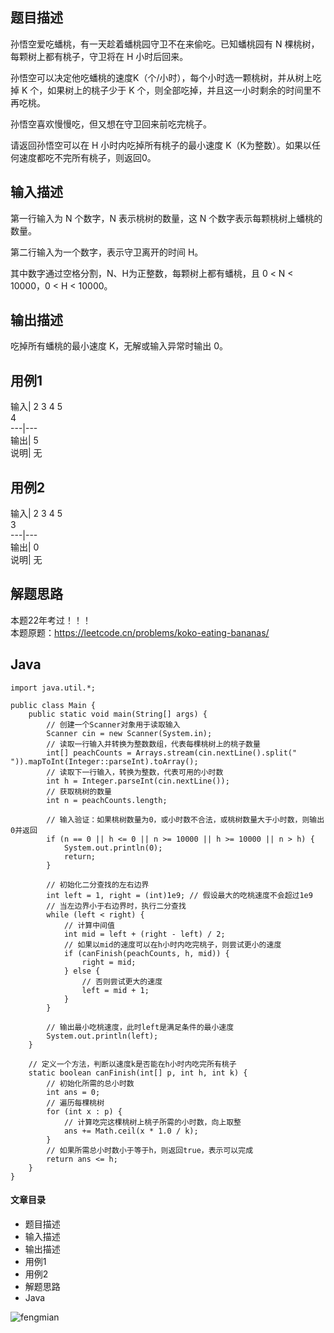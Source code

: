 ## 题目描述

孙悟空爱吃蟠桃，有一天趁着蟠桃园守卫不在来偷吃。已知蟠桃园有 N 棵桃树，每颗树上都有桃子，守卫将在 H 小时后回来。

孙悟空可以决定他吃蟠桃的速度K（个/小时），每个小时选一颗桃树，并从树上吃掉 K 个，如果树上的桃子少于 K
个，则全部吃掉，并且这一小时剩余的时间里不再吃桃。

孙悟空喜欢慢慢吃，但又想在守卫回来前吃完桃子。

请返回孙悟空可以在 H 小时内吃掉所有桃子的最小速度 K（K为整数）。如果以任何速度都吃不完所有桃子，则返回0。

## 输入描述

第一行输入为 N 个数字，N 表示桃树的数量，这 N 个数字表示每颗桃树上蟠桃的数量。

第二行输入为一个数字，表示守卫离开的时间 H。

其中数字通过空格分割，N、H为正整数，每颗树上都有蟠桃，且 0 < N < 10000，0 < H < 10000。

## 输出描述

吃掉所有蟠桃的最小速度 K，无解或输入异常时输出 0。

## 用例1

输入| 2 3 4 5  
4  
---|---  
输出| 5  
说明| 无  
  
## 用例2

输入| 2 3 4 5  
3  
---|---  
输出| 0  
说明| 无  
  
## 解题思路

本题22年考过！！！  
本题原题：<https://leetcode.cn/problems/koko-eating-bananas/>

## Java

    
    
    import java.util.*;
    
    public class Main {
        public static void main(String[] args) {
            // 创建一个Scanner对象用于读取输入
            Scanner cin = new Scanner(System.in);
            // 读取一行输入并转换为整数数组，代表每棵桃树上的桃子数量
            int[] peachCounts = Arrays.stream(cin.nextLine().split(" ")).mapToInt(Integer::parseInt).toArray();
            // 读取下一行输入，转换为整数，代表可用的小时数
            int h = Integer.parseInt(cin.nextLine());
            // 获取桃树的数量
            int n = peachCounts.length;
     
            // 输入验证：如果桃树数量为0，或小时数不合法，或桃树数量大于小时数，则输出0并返回
            if (n == 0 || h <= 0 || n >= 10000 || h >= 10000 || n > h) {
                System.out.println(0);
                return;
            }
    
            // 初始化二分查找的左右边界
            int left = 1, right = (int)1e9; // 假设最大的吃桃速度不会超过1e9
            // 当左边界小于右边界时，执行二分查找
            while (left < right) {
                // 计算中间值
                int mid = left + (right - left) / 2;
                // 如果以mid的速度可以在h小时内吃完桃子，则尝试更小的速度
                if (canFinish(peachCounts, h, mid)) {
                    right = mid;
                } else {
                    // 否则尝试更大的速度
                    left = mid + 1;
                }
            }
    
            // 输出最小吃桃速度，此时left是满足条件的最小速度
            System.out.println(left);
        }
    
        // 定义一个方法，判断以速度k是否能在h小时内吃完所有桃子
        static boolean canFinish(int[] p, int h, int k) {
            // 初始化所需的总小时数
            int ans = 0;
            // 遍历每棵桃树
            for (int x : p) {
                // 计算吃完这棵桃树上桃子所需的小时数，向上取整
                ans += Math.ceil(x * 1.0 / k);
            }
            // 如果所需总小时数小于等于h，则返回true，表示可以完成
            return ans <= h;
        }
    }
    

#### 文章目录

  * 题目描述
  * 输入描述
  * 输出描述
  * 用例1
  * 用例2
  * 解题思路
  * Java

![fengmian](https://i-blog.csdnimg.cn/blog_migrate/e854b2b06ee4bbdea787384c4ba4805f.png)

